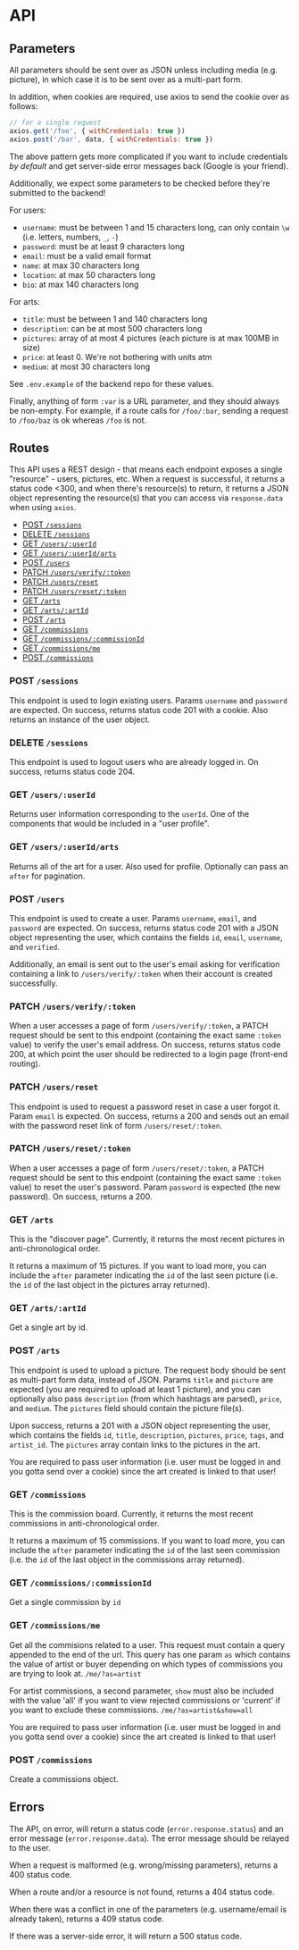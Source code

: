 # API
## Parameters

All parameters should be sent over as JSON unless including media (e.g. picture), in which case it is to be sent over as a multi-part form.

In addition, when cookies are required, use axios to send the cookie over as follows:

```js
// for a single request
axios.get('/foo', { withCredentials: true })
axios.post('/bar', data, { withCredentials: true })
```

The above pattern gets more complicated if you want to include credentials *by default* and get server-side error messages back (Google is your friend).

Additionally, we expect some parameters to be checked before they're submitted to the backend!

For users:

- `username`: must be between 1 and 15 characters long, can only contain `\w` (i.e. letters, numbers, `_`, `-`)
- `password`: must be at least 9 characters long
- `email`: must be a valid email format
- `name`: at max 30 characters long
- `location`: at max 50 characters long
- `bio`: at max 140 characters long

For arts:

- `title`: must be between 1 and 140 characters long
- `description`: can be at most 500 characters long
- `pictures`: array of at most 4 pictures (each picture is at max 100MB in size)
- `price`: at least 0. We're not bothering with units atm
- `medium`: at most 30 characters long

See `.env.example` of the backend repo for these values.

Finally, anything of form `:var` is a URL parameter, and they should always be non-empty. For example, if a route calls for `/foo/:bar`, sending a request to `/foo/baz` is ok whereas `/foo` is not.

## Routes

This API uses a REST design - that means each endpoint exposes a single "resource" - users, pictures, etc. When a 
request is successful, it returns a status code <300, and when there's resource(s) to return, it returns a JSON 
object representing the resource(s) that you can access via `response.data` when using `axios`.

- [POST `/sessions`](#login)
- [DELETE `/sessions`](#logout)
- [GET `/users/:userId`](#me)
- [GET `/users/:userId/arts`](#myart)
- [POST `/users`](#createuser)
- [PATCH `/users/verify/:token`](#verifyuser)
- [PATCH `/users/reset`](#requestreset)
- [PATCH `/users/reset/:token`](#passwordreset)
- [GET `/arts`](#discover)
- [GET `/arts/:artId`](#getart)
- [POST `/arts`](#createpicture)
- [GET `/commissions`](#cboard)
- [GET `/commissions/:commissionId`](#getc)
- [GET `/commissions/me`](#getcme)
- [POST `/commissions`](#makec)

### <a name="login"></a>POST `/sessions`
This endpoint is used to login existing users. Params `username` and `password` are expected. On success, returns status code 201 with a cookie. Also returns an instance of the user object.

### <a name="logout"></a>DELETE `/sessions`

This endpoint is used to logout users who are already logged in. On success, returns status code 204.

### <a name="me"></a>GET `/users/:userId`

Returns user information corresponding to the `userId`. One of the components that would be included in a "user profile".

### <a name="myart"></a>GET `/users/:userId/arts`

Returns all of the art for a user. Also used for profile. Optionally can pass an `after` for pagination.

### <a name="createuser"></a>POST `/users`

This endpoint is used to create a user. Params `username`, `email`, and `password` are expected. On success, returns status code 201 with a JSON object representing the user, which contains the fields `id`, `email`, `username`, and `verified`.

Additionally, an email is sent out to the user's email asking for verification containing a link to `/users/verify/:token` when their account is created successfully.

### <a name="verifyuser"></a>PATCH `/users/verify/:token`

When a user accesses a page of form `/users/verify/:token`, a PATCH request should be sent to this endpoint (containing the exact same `:token` value) to verify the user's email address. On success, returns status code 200, at which point the user should be redirected to a login page (front-end routing).

### <a name="requestreset"></a>PATCH `/users/reset`

This endpoint is used to request a password reset in case a user forgot it. Param `email` is expected. On success, returns a 200 and sends out an email with the password reset link of form `/users/reset/:token`.

### <a name="passwordreset"></a>PATCH `/users/reset/:token`

When a user accesses a page of form `/users/reset/:token`, a PATCH request should be sent to this endpoint (containing the exact same `:token` value) to reset the user's password. Param `password` is expected (the new password). On success, returns a 200.

### <a name="discover"></a>GET `/arts`

This is the "discover page". Currently, it returns the most recent pictures in anti-chronological order.

It returns a maximum of 15 pictures. If you want to load more, you can include the `after` parameter indicating the `id` of the last seen picture (i.e. the `id` of the last object in the pictures array returned).

### <a name="getart"></a> GET `/arts/:artId`

Get a single art by id.

### <a name="createpicture"></a>POST `/arts`

This endpoint is used to upload a picture. The request body should be sent as multi-part form data, instead of JSON. Params `title` and `picture` are expected (you are required to upload at least 1 picture), and you can optionally also pass `description` (from which hashtags are parsed), `price`, and `medium`. The `pictures` field should contain the picture file(s).

Upon success, returns a 201 with a JSON object representing the user, which contains the fields `id`, `title`, `description`,  `pictures`, `price`, `tags`, and `artist_id`. The `pictures` array contain links to the pictures in the art.

You are required to pass user information (i.e. user must be logged in and you gotta send over a cookie) since the art created is linked to that user!

### <a name="cboard"></a>GET `/commissions`

This is the commission board. Currently, it returns the most recent commissions in anti-chronological order.

It returns a maximum of 15 commissions. If you want to load more, you can include the `after` parameter indicating the `id` of the last seen commission (i.e. the `id` of the last object in the commissions array returned).

### <a name="getc"></a>GET `/commissions/:commissionId`

Get a single commission by `id`

### <a name="getcme"></a>GET `/commissions/me`

Get all the commisions related to a user. This request must contain a query appended to the end of the url. This query has one param `as` which contains the value of artist or buyer depending on which types of commissions you are trying to look at. `/me/?as=artist` 

For artist commissions, a second parameter, `show` must also be included with the value 'all' if you want to view rejected commissions or 'current' if you want to exclude these commissions. `/me/?as=artist&show=all`

You are required to pass user information (i.e. user must be logged in and you gotta send over a cookie) since the art created is linked to that user!

### <a name="makec"></a>POST `/commissions`

Create a commissions object.

## Errors

The API, on error, will return a status code (`error.response.status`) and an error message (`error.response.data`). The error message should be relayed to the user.

When a request is malformed (e.g. wrong/missing parameters), returns a 400 status code.

When a route and/or a resource is not found, returns a 404 status code.

When there was a conflict in one of the parameters (e.g. username/email is already taken), returns a 409 status code.

If there was a server-side error, it will return a 500 status code.

